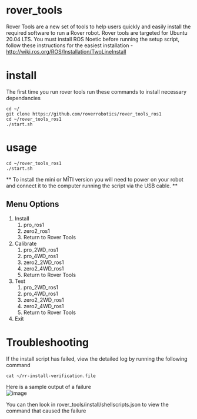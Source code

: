 # rover_tools

Rover Tools are a new set of tools to help users quickly and easily install the required software to run a Rover robot. Rover tools are targeted for Ubuntu 20.04 LTS. You must install ROS Noetic before running the setup script, follow these instructions for the easiest installation - http://wiki.ros.org/ROS/Installation/TwoLineInstall

# install

The first time you run rover tools run these commands to install necessary dependancies

```
cd ~/
git clone https://github.com/roverrobotics/rover_tools_ros1
cd ~/rover_tools_ros1
./start.sh
```

# usage

```
cd ~/rover_tools_ros1
./start.sh
```

** To install the mini or MĪTI version you will need to power on your robot and connect it to the computer running the script via the USB cable. **

## Menu Options

<ol>
  <li>Install
    <ol>
    <li>pro_ros1</li>
    <li>zero2_ros1</li>
    <li>Return to Rover Tools</li>
    </ol>
  </li>
  <li>Calibrate
    <ol>
    <li>pro_2WD_ros1</li>
    <li>pro_4WD_ros1</li>
    <li>zero2_2WD_ros1</li>
    <li>zero2_4WD_ros1</li>
    <li>Return to Rover Tools</li>
    </ol>
  </li>
  <li>Test
    <ol>
    <li>pro_2WD_ros1</li>
    <li>pro_4WD_ros1</li>
    <li>zero2_2WD_ros1</li>
    <li>zero2_4WD_ros1</li>
    <li>Return to Rover Tools</li>
    </ol>
  </li>
  <li>Exit</li>
</ol>

# Troubleshooting
If the install script has failed, view the detailed log by running the following command

```
cat ~/rr-install-verification.file
```

Here is a sample output of a failure <br>
![image](https://user-images.githubusercontent.com/6597441/128610405-4e99d424-48ff-4ce5-9775-ebf714dda4d8.png)

You can then look in rover_tools/install/shellscripts.json to view the command that caused the failure
